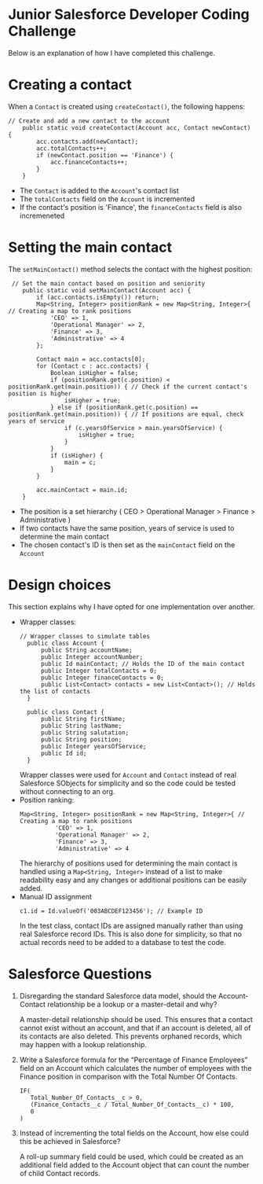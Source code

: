 # Junior Salesforce Developer Coding Challenge

Below is an explanation of how I have completed this challenge.

# Creating a contact
When a `Contact` is created using `createContact()`, the following happens:
``` apex
// Create and add a new contact to the account
    public static void createContact(Account acc, Contact newContact) {
        acc.contacts.add(newContact);
        acc.totalContacts++;
        if (newContact.position == 'Finance') {
            acc.financeContacts++;
        }
    }
```
- The `Contact` is added to the `Account`'s contact list
- The `totalContacts` field on the `Account` is incremented
- If the contact's position is 'Finance', the `financeContacts` field is also incremeneted

# Setting the main contact
The `setMainContact()` method selects the contact with the highest position:
``` apex
 // Set the main contact based on position and seniority
    public static void setMainContact(Account acc) {
        if (acc.contacts.isEmpty()) return;
        Map<String, Integer> positionRank = new Map<String, Integer>{ // Creating a map to rank positions
            'CEO' => 1,
            'Operational Manager' => 2,
            'Finance' => 3,
            'Administrative' => 4
        };
    
        Contact main = acc.contacts[0];
        for (Contact c : acc.contacts) {
            Boolean isHigher = false;
            if (positionRank.get(c.position) < positionRank.get(main.position)) { // Check if the current contact's position is higher
                isHigher = true;
            } else if (positionRank.get(c.position) == positionRank.get(main.position)) { // If positions are equal, check years of service
                if (c.yearsOfService > main.yearsOfService) {
                    isHigher = true;
                }
            }
            if (isHigher) { 
                main = c;
            }
        }

        acc.mainContact = main.id; 
    }
```
- The position is a set hierarchy ( CEO > Operational Manager > Finance > Administrative )
- If two contacts have the same position, years of service is used to determine the main contact
- The chosen contact's ID is then set as the `mainContact` field on the `Account`

# Design choices
This section explains why I have opted for one implementation over another.
- Wrapper classes:
  ``` apex
  // Wrapper classes to simulate tables
    public class Account {
        public String accountName;
        public Integer accountNumber;
        public Id mainContact; // Holds the ID of the main contact
        public Integer totalContacts = 0;
        public Integer financeContacts = 0;
        public List<Contact> contacts = new List<Contact>(); // Holds the list of contacts
    }
    
    public class Contact {
        public String firstName; 
        public String lastName;
        public String salutation;
        public String position; 
        public Integer yearsOfService;
        public Id id;
    }
  ```
  Wrapper classes were used for `Account` and `Contact` instead of real Salesforce SObjects for simplicity and so the code could be tested without connecting to an org.
- Position ranking:
  ``` apex
  Map<String, Integer> positionRank = new Map<String, Integer>{ // Creating a map to rank positions
            'CEO' => 1,
            'Operational Manager' => 2,
            'Finance' => 3,
            'Administrative' => 4
  ```
  The hierarchy of positions used for determining the main contact is handled using a `Map<String, Integer>` instead of a list to make readability easy and any changes or additional positions can be easily added. 
- Manual ID assignment
  ``` apex
  c1.id = Id.valueOf('003ABCDEF123456'); // Example ID
  ```
  In the test class, contact IDs are assigned manually rather than using real Salesforce record IDs. This is also done for simplicity, so that no actual records need to be added to a database to test the code.

# Salesforce Questions
1) Disregarding the standard Salesforce data model, should the Account-Contact relationship be a lookup or a master-detail and why?
   
   A master-detail relationship should be used. This ensures that a contact cannot exist without an account, and that if an account is deleted, all of its contacts are also deleted. This prevents orphaned records, which may happen with a lookup relationship.

2) Write a Salesforce formula for the “Percentage of Finance Employees” field on an Account which calculates the number of employees with the Finance position in comparison with the Total Number Of Contacts.
     ```
    IF(
        Total_Number_Of_Contacts__c > 0,
        (Finance_Contacts__c / Total_Number_Of_Contacts__c) * 100,
        0
    )
    ```
3) Instead of incrementing the total fields on the Account, how else could this be achieved in Salesforce?

    A roll-up summary field could be used, which could be created as an additional field added to the Account object that can count the number of child Contact records.

